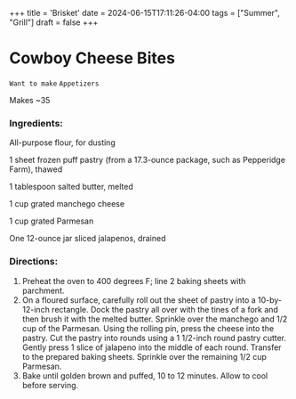 +++
title = 'Brisket'
date = 2024-06-15T17:11:26-04:00
tags = ["Summer", "Grill"]
draft = false
+++
# Cowboy Cheese Bites

`Want to make` `Appetizers`

Makes ~35

### **Ingredients:**

All-purpose flour, for dusting

1 sheet frozen puff pastry (from a 17.3-ounce package, such as Pepperidge Farm), thawed 

1 tablespoon salted butter, melted 

1 cup grated manchego cheese

1 cup grated Parmesan

One 12-ounce jar sliced jalapenos, drained 

### **Directions:**

1. Preheat the oven to 400 degrees F; line 2 baking sheets with parchment.
2. On a floured surface, carefully roll out the sheet of pastry into a 10-by-12-inch rectangle. Dock the pastry all over with the tines of a fork and then brush it with the melted butter. Sprinkle over the manchego and 1/2 cup of the Parmesan. Using the rolling pin, press the cheese into the pastry. Cut the pastry into rounds using a 1 1/2-inch round pastry cutter. Gently press 1 slice of jalapeno into the middle of each round. Transfer to the prepared baking sheets. Sprinkle over the remaining 1/2 cup Parmesan.
3. Bake until golden brown and puffed, 10 to 12 minutes. Allow to cool before serving.
